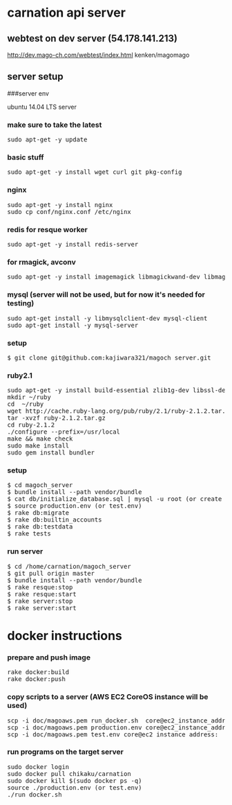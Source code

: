 # carnation api server

## webtest on dev server (54.178.141.213)

http://dev.mago-ch.com/webtest/index.html kenken/magomago

## server setup

###server env

ubuntu 14.04 LTS server

### make sure to take the latest

<pre>
sudo apt-get -y update
</pre>

### basic stuff

<pre>
sudo apt-get -y install wget curl git pkg-config
</pre>

### nginx

<pre>
sudo apt-get -y install nginx
sudo cp conf/nginx.conf /etc/nginx
</pre>

### redis for resque worker

<pre>
sudo apt-get -y install redis-server
</pre>

### for rmagick, avconv

<pre>
sudo apt-get -y install imagemagick libmagickwand-dev libmagic-dev libav-tools libimage-exiftool-perl
</pre>

### mysql (server will not be used, but for now it's needed for testing)

<pre>
sudo apt-get install -y libmysqlclient-dev mysql-client
sudo apt-get install -y mysql-server
</pre>

### setup 

<pre>
$ git clone git@github.com:kajiwara321/magoch_server.git
</pre>

### ruby2.1

<pre>
sudo apt-get -y install build-essential zlib1g-dev libssl-dev libreadline6-dev libyaml-dev
mkdir ~/ruby
cd  ~/ruby
wget http://cache.ruby-lang.org/pub/ruby/2.1/ruby-2.1.2.tar.gz
tar -xvzf ruby-2.1.2.tar.gz
cd ruby-2.1.2
./configure --prefix=/usr/local
make && make check
sudo make install
sudo gem install bundler
</pre>


### setup 

<pre>
$ cd magoch_server 
$ bundle install --path vendor/bundle
$ cat db/initialize_database.sql | mysql -u root (or create account on AWS admin console)
$ source production.env (or test.env)
$ rake db:migrate
$ rake db:builtin_accounts
$ rake db:testdata
$ rake tests
</pre>

### run server

<pre>
$ cd /home/carnation/magoch_server
$ git pull origin master
$ bundle install --path vendor/bundle
$ rake resque:stop
$ rake resque:start
$ rake server:stop
$ rake server:start
</pre>

# docker instructions

### prepare and push image

<pre>
rake docker:build
rake docker:push
</pre>

### copy scripts to a server (AWS EC2 CoreOS instance will be used)

<pre>
scp -i doc/magoaws.pem run_docker.sh  core@ec2_instance_address:
scp -i doc/magoaws.pem production.env core@ec2_instance_address:
scp -i doc/magoaws.pem test.env core@ec2_instance_address:
</pre>

### run programs on the target server

<pre>
sudo docker login 
sudo docker pull chikaku/carnation
sudo docker kill $(sudo docker ps -q)
source ./production.env (or test.env)
./run_docker.sh
</pre>
